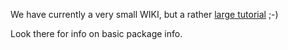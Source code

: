 We have currently a very small WIKI, but a rather [large tutorial](http://berndbischl.github.io/mlr/tutorial/html/) ;-)

Look there for info on basic package info.
